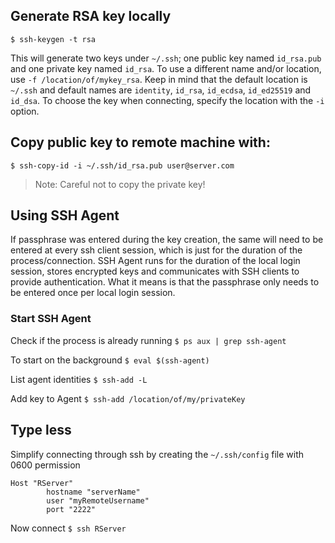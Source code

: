 ## Generate RSA key locally

```
$ ssh-keygen -t rsa
```

This will generate two keys under `~/.ssh`; one public key named `id_rsa.pub` and one private key named `id_rsa`. To use a different name and/or location, use `-f /location/of/mykey_rsa`. Keep in mind that the default location is `~/.ssh` and default names are `identity`, `id_rsa`, `id_ecdsa`, `id_ed25519` and `id_dsa`. To choose the key when connecting, specify the location with the `-i` option.


## Copy public key to remote machine with:

`$ ssh-copy-id -i ~/.ssh/id_rsa.pub user@server.com`

>Note: Careful not to copy the private key!

## Using SSH Agent

If passphrase was entered during the key creation, the same will need to be entered at every ssh client session, which is just for the duration of the process/connection. SSH Agent runs for the duration of the local login session, stores encrypted keys and communicates with SSH clients to provide authentication. What it means is that the passphrase only needs to be entered once per local login session.

### Start SSH Agent

Check if the process is already running
`$ ps aux | grep ssh-agent`

To start on the background
`$ eval $(ssh-agent)`

List agent identities
`$ ssh-add -L`

Add key to Agent
`$ ssh-add /location/of/my/privateKey`

## Type less

Simplify connecting through ssh by creating the `~/.ssh/config` file with 0600 permission

```
Host "RServer"
        hostname "serverName"
        user "myRemoteUsername"
        port "2222"
```

Now connect
`$ ssh RServer`

